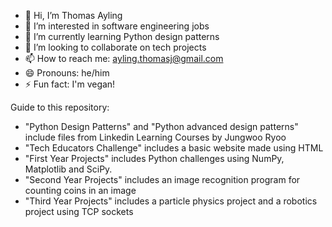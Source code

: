 - 👋 Hi, I’m Thomas Ayling
- 👀 I’m interested in software engineering jobs
- 🌱 I’m currently learning Python design patterns
- 💞️ I’m looking to collaborate on tech projects
- 📫 How to reach me: ayling.thomasj@gmail.com
- 😄 Pronouns: he/him
- ⚡ Fun fact: I'm vegan! 

Guide to this repository:
- "Python Design Patterns" and "Python advanced design patterns" include files from Linkedin Learning Courses by Jungwoo Ryoo
- "Tech Educators Challenge" includes a basic website made using HTML 
- "First Year Projects" includes Python challenges using NumPy, Matplotlib and SciPy.
- "Second Year Projects" includes an image recognition program for counting coins in an image
- "Third Year Projects" includes a particle physics project and a robotics project using TCP sockets

<!---
tomjayling/tomjayling is a ✨ special ✨ repository because its `README.md` (this file) appears on your GitHub profile.
You can click the Preview link to take a look at your changes.
--->
